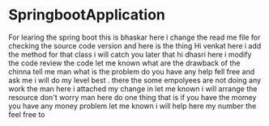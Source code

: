 # SpringbootApplication
For learing the spring boot
this is bhaskar here i change the read me file for checking the source code version and here is the thing
Hi venkat here i add the method for that class i will catch you later that 
hi dhasri here i modify the code review the code let me known what are the drawback of the 
chinna tell me man what is the problem do you have any help fell free and ask me i will do my level best .
there the some empolyees are not doing any work the man here  i attached my change in let me known i will arrange the resource don't worry man here do one thing that is if you have the momey you have any money problem let me known i will help here my number the feel free to 
